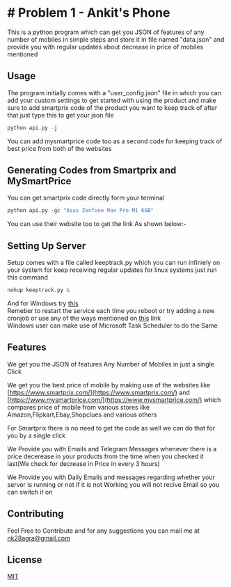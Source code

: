 # # Problem 1 - Ankit's Phone

This is a python program which can get you JSON of features of any number of mobiles in simple steps and store it in file named "data.json" and provide you with regular updates about decrease in price of mobiles mentioned

## Usage

The program initially comes with a "user_config.json" file in which you can add your custom settings to get started with using the product and make sure to add smartprix code of the product you want to keep track of after that just type this to get your json file

```python
python api.py -j
```
You can add mysmartprice code too as a second code for keeping track of best price from both of the websites

## Generating Codes from Smartprix and MySmartPrice
You can get smartprix code directly form your terminal
```python
python api.py -gc "Asus Zenfone Max Pro M1 6GB"
```
You can use their website too to get the link
As shown below:-
## Setting Up Server
Setup comes with a file called keeptrack.py which you can run infiniely on your system for keep receiving regular updates for linux systems just run this command
```python
nohup keeptrack.py &
```
And for Windows try
[this](https://stackoverflow.com/questions/55932829/how-to-make-sure-that-python-script-will-run-forever-on-windows)   
Remeber to restart the service each time you reboot or try adding a new cronjob or use any of the ways mentioned on [this](https://stackoverflow.com/questions/24518522/run-python-script-at-startup-in-ubuntu/25805871) link   
Windows user can make use of Microsoft Task Scheduler to do the Same    
## Features
We get you the JSON of features Any Number of Mobiles in just  a single Click   

We get you the best price of mobile by making use of the websites like [https://www.smartprix.com/](https://www.smartprix.com/) and [https://www.mysmartprice.com/](https://www.mysmartprice.com/) which compares price of mobile from various stores like Amazon,Flipkart,Ebay,Shopclues and various others   

For Smartprix there is no need to get the code as well we can do that for you by a single click

We Provide you with Emails and Telegram Messages whenever there is a price decerease in your products from the time when you checked it last(We check for decrease in Price in every 3 hours)   

We Provide you with Daily Emails and messages regarding whether your server is running or not if it is not Working you will not recive Email so you can switch it on   
## Contributing 
Feel Free to Contribute and for any suggestions you can mail me at <nk28agra@gmail.com>
## License
[MIT](https://choosealicense.com/licenses/mit/)
